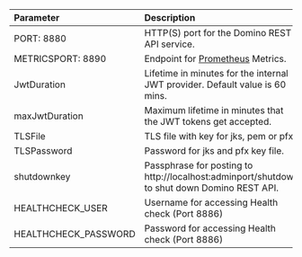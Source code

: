 |Parameter|Description|
|:----|:----|
|PORT: 8880|HTTP(S) port for the Domino REST API service.|
|METRICSPORT: 8890|Endpoint for [Prometheus](https://prometheus.io/) Metrics.|
|JwtDuration|Lifetime in minutes for the internal JWT provider. Default value is 60 mins.|
|maxJwtDuration|Maximum lifetime in minutes that the JWT tokens get accepted.|
|TLSFile|TLS file with key for jks, pem or pfx.|
|TLSPassword|Password for jks and pfx key file.|
|shutdownkey|Passphrase for posting to http://localhost:adminport/shutdown to shut down Domino REST API.|
|HEALTHCHECK_USER|Username for accessing Health check (Port 8886)|
|HEALTHCHECK_PASSWORD|Password for accessing Health check (Port 8886)|

